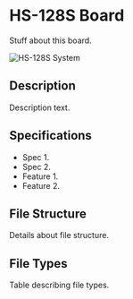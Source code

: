 # HS-128S Board

Stuff about this board.


<!-- a photo of the device, not the 3D model from KiCad -->
![HS-128S System](../images/hs-128s-system.png)

## Description

Description text.

## Specifications

* Spec 1.
* Spec 2.
* Feature 1.
* Feature 2.

## File Structure

Details about file structure.

## File Types

Table describing file types.